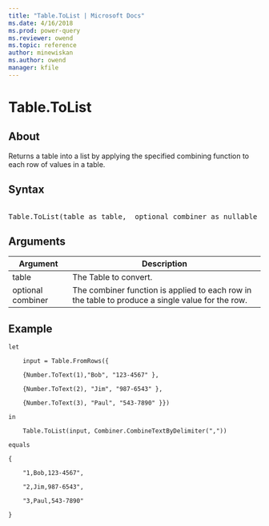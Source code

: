 ```yaml
---
title: "Table.ToList | Microsoft Docs"
ms.date: 4/16/2018
ms.prod: power-query
ms.reviewer: owend
ms.topic: reference
author: minewiskan
ms.author: owend
manager: kfile
---
```

# Table.ToList

  
## About  
Returns a table into a list by applying the specified combining function to each row of values in a table.  
  
## Syntax

<pre> 
Table.ToList(table as table,  optional combiner as nullable function) as list  
</pre>
  
## Arguments  
  
|Argument|Description|  
|------------|---------------|  
|table|The Table to convert.|  
|optional combiner|The combiner function is applied to each row in the table to produce a single value for the row.|  
  
## <a name="__goback"></a>Example  
  
```powerquery-m
let  
  
    input = Table.FromRows({  
  
    {Number.ToText(1),"Bob", "123-4567" },  
  
    {Number.ToText(2), "Jim", "987-6543" },  
  
    {Number.ToText(3), "Paul", "543-7890" }})  
  
in  
  
    Table.ToList(input, Combiner.CombineTextByDelimiter(","))  
  
equals  
  
{  
  
    "1,Bob,123-4567",  
  
    "2,Jim,987-6543",  
  
    "3,Paul,543-7890"  
  
}  
```  
